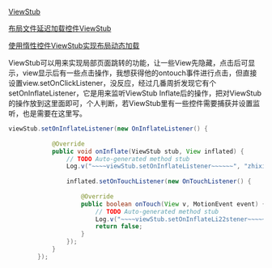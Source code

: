 [ViewStub](http://www.cnblogs.com/plokmju/p/android_ViewStub.html)


[布局文件延迟加载控件ViewStub](http://www.blogjava.net/gaolei-xj/archive/2013/02/17/395348.html)

[使用惰性控件ViewStub实现布局动态加载](http://www.cnblogs.com/menlsh/archive/2013/03/17/2965217.html)

ViewStub可以用来实现局部页面跳转的功能，让一些View先隐藏，点击后可显示，view显示后有一些点击操作，我想获得他的ontouch事件进行点击，但直接设置view.setOnClickListener，没反应，经过几番周折发现它有个setOnInflateListener，它是用来监听ViewStub Inflate后的操作，把对ViewStub的操作放到这里面即可，个人判断，若ViewStub里有一些控件需要捕获并设置监听，也是需要在这里写。

```java
viewStub.setOnInflateListener(new OnInflateListener() {  
              
            @Override  
            public void onInflate(ViewStub stub, View inflated) {  
                // TODO Auto-generated method stub  
                Log.v("~~~~viewStub.setOnInflateListener~~~~~~", "zhixing");  
                  
                inflated.setOnTouchListener(new OnTouchListener() {  
                      
                    @Override  
                    public boolean onTouch(View v, MotionEvent event) {  
                        // TODO Auto-generated method stub  
                        Log.v("~~~~viewStub.setOnInflateLi22stener~~~~~~", "zhi22xing:"+event.getY());  
                        return false;  
                    }  
                });       
            }  
        });  

```